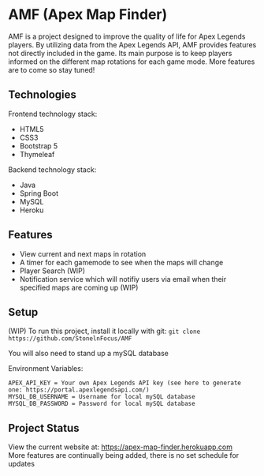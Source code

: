 # AMF (Apex Map Finder)

AMF is a project designed to improve the quality of life for Apex Legends players. By utilizing data from the Apex Legends API, AMF provides features not directly included in the game. Its main purpose is to keep players informed on the different map rotations for each game mode. More features are to come so stay tuned!

## Technologies

Frontend technology stack: 
- HTML5 
- CSS3
- Bootstrap 5
- Thymeleaf

Backend technology stack:
- Java
- Spring Boot
- MySQL 
- Heroku 


## Features

- View current and next maps in rotation
- A timer for each gamemode to see when the maps will change
- Player Search (WIP)
- Notification service which will notifiy users via email when their specified maps are coming up (WIP)

## Setup

(WIP)
To run this project, install it locally with git:
`git clone https://github.com/StonelnFocus/AMF`

You will also need to stand up a mySQL database 

Environment Variables:
```
APEX_API_KEY = Your own Apex Legends API key (see here to generate one: https://portal.apexlegendsapi.com/)
MYSQL_DB_USERNAME = Username for local mySQL database
MYSQL_DB_PASSWORD = Password for local mySQL database
```

## Project Status

View the current website at: https://apex-map-finder.herokuapp.com  
More features are continually being added, there is no set schedule for updates

